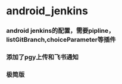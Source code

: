 # android_jenkins
### android jenkins的配置，需要pipline，listGitBranch,choiceParameter等插件
### 添加了pgy上传和飞书通知
### 极简版
